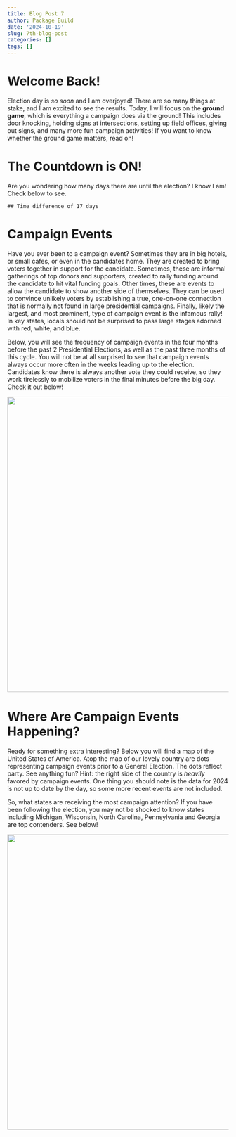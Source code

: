 ```yaml
---
title: Blog Post 7
author: Package Build
date: '2024-10-19'
slug: 7th-blog-post
categories: []
tags: []
---
```


# Welcome Back!

Election day is _so soon_ and I am overjoyed! There are so many things at stake, and I am excited to see the results. Today, I will focus on the **ground game**, which is everything a campaign does via the ground! This includes door knocking, holding signs at intersections, setting up field offices, giving out signs, and many more fun campaign activities! If you want to know whether the ground game matters, read on!












# The Countdown is ON!

Are you wondering how many days there are until the election? I know I am! Check below to see.



```
## Time difference of 17 days
```























# Campaign Events

Have you ever been to a campaign event? Sometimes they are in big hotels, or small cafes, or even in the candidates home. They are created to bring voters together in support for the candidate. Sometimes, these are informal gatherings of top donors and supporters, created to rally funding around the candidate to hit vital funding goals. Other times, these are events to allow the candidate to show another side of themselves. They can be used to convince unlikely voters by establishing a true, one-on-one connection that is normally not found in large presidential campaigns. Finally, likely the largest, and most prominent, type of campaign event is the infamous rally! In key states, locals should not be surprised to pass large stages adorned with red, white, and blue. 

Below, you will see the frequency of campaign events in the four months before the past 2 Presidential Elections, as well as the past three months of this cycle. You will not be at all surprised to see that campaign events always occur more often in the weeks leading up to the election. Candidates know there is always another vote they could receive, so they work tirelessly to mobilize voters in the final minutes before the big day. Check it out below!




<img src="{{< blogdown/postref >}}index_files/figure-html/unnamed-chunk-33-1.png" width="672" />




# Where Are Campaign Events Happening?

Ready for something extra interesting? Below you will find a map of the United States of America. Atop the map of our lovely country are dots representing campaign events prior to a General Election. The dots reflect party. See anything fun? Hint: the right side of the country is _heavily_ favored by campaign events. One thing you should note is the data for 2024 is not up to date by the day, so some more recent events are not included. 

So, what states are receiving the most campaign attention? If you have been following the election, you may not be shocked to know states including Michigan, Wisconsin, North Carolina, Pennsylvania and Georgia are top contenders. See below!

<img src="{{< blogdown/postref >}}index_files/figure-html/unnamed-chunk-35-1.png" width="672" />

